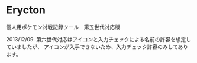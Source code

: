 Erycton
=======
個人用ポケモン対戦記録ツール　第五世代対応版

2013/12/09. 第六世代対応はアイコンと入力チェックによる名前の許容を想定していましたが、
            アイコンが入手できないため、入力チェック許容のみしてあります。
